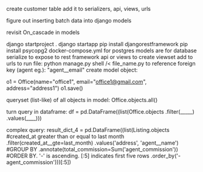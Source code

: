create customer table
add it to serializers, api, views, urls

figure out inserting batch data into django models

revisit On_cascade in models

django startproject <name> .
django startapp <name>
pip install djangorestframework
pip install psycopg2
docker-compose.yml for postgres
models are for database
serialize to expose to rest framework 
api or views to create viewset
add to urls
to run file: python manage.py shell /< file_name.py
to reference foreign key (agent eg.): "agent__email"
create model object: 

o1 = Office(name="office1", email="office1@gmail.com", address="address1")
o1.save()

queryset (list-like) of all objects in model: Office.objects.all()

turn query in dataframe: 
df = pd.DataFrame((list(Office.objects
    .filter(_____)
    .values(____)))

complex query:
result_dict_4 = pd.DataFrame((list(Listing.objects
    #created_at greater than or equal to last month
    .filter(created_at__gte=last_month)
    .values('address', 'agent__name')
    #GROUP BY
    .annotate(total_commission=Sum('agent_commission'))
    #ORDER BY. '-' is ascending. [:5] indicates first five rows
    .order_by('-agent_commission')))[:5])